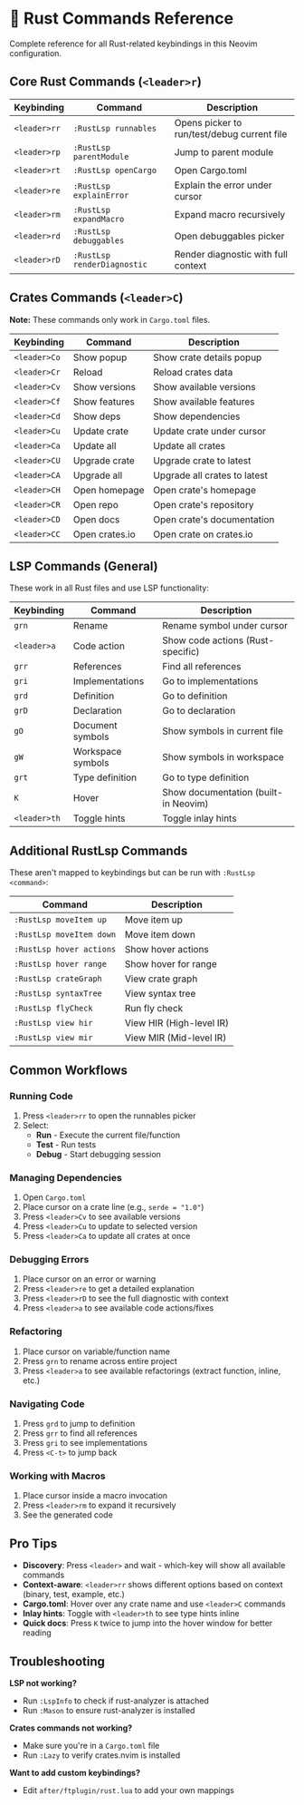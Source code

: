 # 🦀 Rust Commands Reference

Complete reference for all Rust-related keybindings in this Neovim configuration.

## Core Rust Commands (`<leader>r`)

| Keybinding | Command | Description |
|------------|---------|-------------|
| `<leader>rr` | `:RustLsp runnables` | Opens picker to run/test/debug current file |
| `<leader>rp` | `:RustLsp parentModule` | Jump to parent module |
| `<leader>rt` | `:RustLsp openCargo` | Open Cargo.toml |
| `<leader>re` | `:RustLsp explainError` | Explain the error under cursor |
| `<leader>rm` | `:RustLsp expandMacro` | Expand macro recursively |
| `<leader>rd` | `:RustLsp debuggables` | Open debuggables picker |
| `<leader>rD` | `:RustLsp renderDiagnostic` | Render diagnostic with full context |

## Crates Commands (`<leader>C`)

**Note:** These commands only work in `Cargo.toml` files.

| Keybinding | Command | Description |
|------------|---------|-------------|
| `<leader>Co` | Show popup | Show crate details popup |
| `<leader>Cr` | Reload | Reload crates data |
| `<leader>Cv` | Show versions | Show available versions |
| `<leader>Cf` | Show features | Show available features |
| `<leader>Cd` | Show deps | Show dependencies |
| `<leader>Cu` | Update crate | Update crate under cursor |
| `<leader>Ca` | Update all | Update all crates |
| `<leader>CU` | Upgrade crate | Upgrade crate to latest |
| `<leader>CA` | Upgrade all | Upgrade all crates to latest |
| `<leader>CH` | Open homepage | Open crate's homepage |
| `<leader>CR` | Open repo | Open crate's repository |
| `<leader>CD` | Open docs | Open crate's documentation |
| `<leader>CC` | Open crates.io | Open crate on crates.io |

## LSP Commands (General)

These work in all Rust files and use LSP functionality:

| Keybinding | Command | Description |
|------------|---------|-------------|
| `grn` | Rename | Rename symbol under cursor |
| `<leader>a` | Code action | Show code actions (Rust-specific) |
| `grr` | References | Find all references |
| `gri` | Implementations | Go to implementations |
| `grd` | Definition | Go to definition |
| `grD` | Declaration | Go to declaration |
| `gO` | Document symbols | Show symbols in current file |
| `gW` | Workspace symbols | Show symbols in workspace |
| `grt` | Type definition | Go to type definition |
| `K` | Hover | Show documentation (built-in Neovim) |
| `<leader>th` | Toggle hints | Toggle inlay hints |

## Additional RustLsp Commands

These aren't mapped to keybindings but can be run with `:RustLsp <command>`:

| Command | Description |
|---------|-------------|
| `:RustLsp moveItem up` | Move item up |
| `:RustLsp moveItem down` | Move item down |
| `:RustLsp hover actions` | Show hover actions |
| `:RustLsp hover range` | Show hover for range |
| `:RustLsp crateGraph` | View crate graph |
| `:RustLsp syntaxTree` | View syntax tree |
| `:RustLsp flyCheck` | Run fly check |
| `:RustLsp view hir` | View HIR (High-level IR) |
| `:RustLsp view mir` | View MIR (Mid-level IR) |

## Common Workflows

### Running Code
1. Press `<leader>rr` to open the runnables picker
2. Select:
   - **Run** - Execute the current file/function
   - **Test** - Run tests
   - **Debug** - Start debugging session

### Managing Dependencies
1. Open `Cargo.toml`
2. Place cursor on a crate line (e.g., `serde = "1.0"`)
3. Press `<leader>Cv` to see available versions
4. Press `<leader>Cu` to update to selected version
5. Press `<leader>Ca` to update all crates at once

### Debugging Errors
1. Place cursor on an error or warning
2. Press `<leader>re` to get a detailed explanation
3. Press `<leader>rD` to see the full diagnostic with context
4. Press `<leader>a` to see available code actions/fixes

### Refactoring
1. Place cursor on variable/function name
2. Press `grn` to rename across entire project
3. Press `<leader>a` to see available refactorings (extract function, inline, etc.)

### Navigating Code
1. Press `grd` to jump to definition
2. Press `grr` to find all references
3. Press `gri` to see implementations
4. Press `<C-t>` to jump back

### Working with Macros
1. Place cursor inside a macro invocation
2. Press `<leader>rm` to expand it recursively
3. See the generated code

## Pro Tips

- **Discovery**: Press `<leader>` and wait - which-key will show all available commands
- **Context-aware**: `<leader>rr` shows different options based on context (binary, test, example, etc.)
- **Cargo.toml**: Hover over any crate name and use `<leader>C` commands
- **Inlay hints**: Toggle with `<leader>th` to see type hints inline
- **Quick docs**: Press `K` twice to jump into the hover window for better reading

## Troubleshooting

**LSP not working?**
- Run `:LspInfo` to check if rust-analyzer is attached
- Run `:Mason` to ensure rust-analyzer is installed

**Crates commands not working?**
- Make sure you're in a `Cargo.toml` file
- Run `:Lazy` to verify crates.nvim is installed

**Want to add custom keybindings?**
- Edit `after/ftplugin/rust.lua` to add your own mappings
